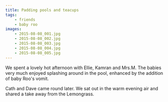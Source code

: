 ```yaml
---
title: Padding pools and teacups
tags:
    - friends
    - baby roo
images:
    - 2015-08-08_001.jpg
    - 2015-08-08_002.jpg
    - 2015-08-08_003.jpg
    - 2015-08-08_004.jpg
    - 2015-08-08_005.jpg
---
```


We spent a lovely hot afternoon with Ellie, Kamran and Mrs.M. The babies very much enjoyed splashing around in the pool, enhanced by the addition of baby Roo's vomit. 

Cath and Dave came round later. We sat out in the warm evening air and shared a take away from the Lemongrass.